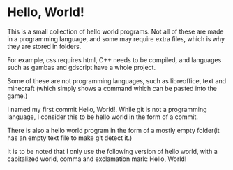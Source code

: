 # Hello, World!

This is a small collection of hello world programs. Not all of these are made in a programming language, and some may require extra files, which is why they are stored in folders.

For example, css requires html, C++ needs to be compiled, and languages such as gambas and gdscript have a whole
project.

Some of these are not programming languages, such as libreoffice, text and minecraft (which simply shows a command which can be pasted
into the game.)

I named my first commit Hello, World!. While git is not a programming language, I consider this to be hello world in the form of a commit.


There is also a hello world program in the form of a mostly empty folder(it has an empty text file to make git detect it.)

It is to be noted that I only use the following version of hello world, with a capitalized world, comma and exclamation mark:
Hello, World!
